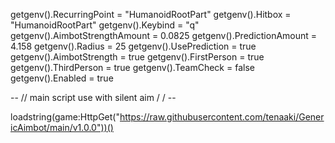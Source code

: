 getgenv().RecurringPoint = "HumanoidRootPart"
getgenv().Hitbox = "HumanoidRootPart"
getgenv().Keybind = "q"
getgenv().AimbotStrengthAmount = 0.0825
getgenv().PredictionAmount = 4.158
getgenv().Radius = 25
getgenv().UsePrediction = true
getgenv().AimbotStrength = true
getgenv().FirstPerson = true
getgenv().ThirdPerson = true
getgenv().TeamCheck = false
getgenv().Enabled = true
 
 
-- // main script use with silent aim / / -- 
 
loadstring(game:HttpGet("https://raw.githubusercontent.com/tenaaki/GenericAimbot/main/v1.0.0"))()

